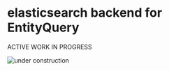 # elasticsearch backend for EntityQuery

ACTIVE WORK IN PROGRESS

![under construction](http://www.netanimations.net/fire-under-construction-animation.gif)
